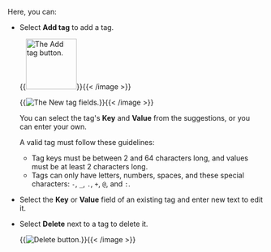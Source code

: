 Here, you can:

- Select **Add tag** to add a tag.

    {{<image filename="images/rc/tags-button-add-tag.png" alt="The Add tag button." width=100px >}}{{< /image >}}

    {{<image filename="images/rc/tags-new-tag.png" alt="The New tag fields." >}}{{< /image >}}

    You can select the tag's **Key** and **Value** from the suggestions, or you can enter your own.

    A valid tag must follow these guidelines:
    - Tag keys must be between 2 and 64 characters long, and values must be at least 2 characters long.
    - Tags can only have letters, numbers, spaces, and these special characters: `-`, `_`, `.`, `+`, `@`, and `:`. 

- Select the **Key** or **Value** field of an existing tag and enter new text to edit it.

- Select **Delete** next to a tag to delete it.

    {{<image filename="/images/rc/tags-icon-delete.png" alt="Delete button." >}}{{< /image >}}